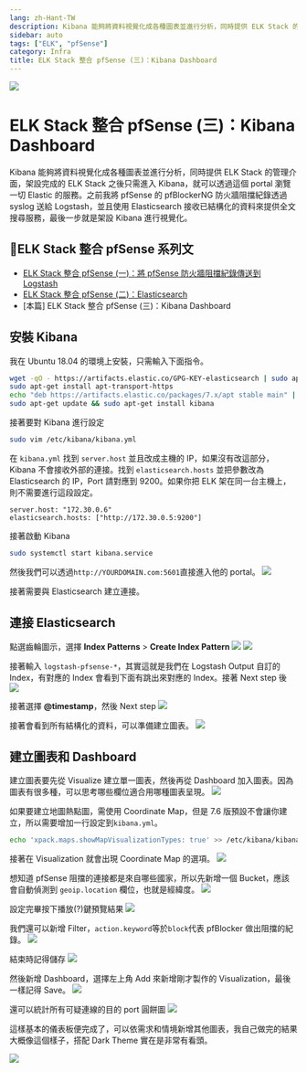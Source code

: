 ```yaml
---
lang: zh-Hant-TW
description: Kibana 能夠將資料視覺化成各種圖表並進行分析，同時提供 ELK Stack 的管理介面，架設完成的 ELK Stack 之後只需進入 Kibana，就可以透過這個 portal 瀏覽一切 Elastic 的服務。之前我將 pfSense 的 pfBlockerNG 防火牆阻擋紀錄透過 syslog 送給 Logstash，並且使用 Elasticsearch 接收已結構化的資料來提供全文搜尋服務，最後一步就是架設 Kibana 進行視覺化。
sidebar: auto
tags: ["ELK", "pfSense"]
category: Infra
title: ELK Stack 整合 pfSense (三)：Kibana Dashboard
---
```

![](/images/infra/monitoring-pfsense-via-kibana.png)

# ELK Stack 整合 pfSense (三)：Kibana Dashboard
<PageEdit/>
<div><TagLinks/></div>

Kibana 能夠將資料視覺化成各種圖表並進行分析，同時提供 ELK Stack 的管理介面，架設完成的 ELK Stack 之後只需進入 Kibana，就可以透過這個 portal 瀏覽一切 Elastic 的服務。之前我將 pfSense 的 pfBlockerNG 防火牆阻擋紀錄透過 syslog 送給 Logstash，並且使用 Elasticsearch 接收已結構化的資料來提供全文搜尋服務，最後一步就是架設 Kibana 進行視覺化。

## ELK Stack 整合 pfSense 系列文
- [ELK Stack 整合 pfSense (一)：將 pfSense 防火牆阻擋紀錄傳送到 Logstash](/posts/infra/sending-logs-from-pfsense-2-logstash.html)
- [ELK Stack 整合 pfSense (二)：Elasticsearch](/posts/infra/elasticsearch-receives-data-from-logstash)
- [本篇] ELK Stack 整合 pfSense (三)：Kibana Dashboard

## 安裝 Kibana
我在 Ubuntu 18.04 的環境上安裝，只需輸入下面指令。
```bash
wget -qO - https://artifacts.elastic.co/GPG-KEY-elasticsearch | sudo apt-key add -
sudo apt-get install apt-transport-https
echo "deb https://artifacts.elastic.co/packages/7.x/apt stable main" | sudo tee -a /etc/apt/sources.list.d/elastic-7.x.list
sudo apt-get update && sudo apt-get install kibana
```

接著要對 Kibana 進行設定
```bash
sudo vim /etc/kibana/kibana.yml
```
在 `kibana.yml` 找到 `server.host` 並且改成主機的 IP，如果沒有改這部分，Kibana 不會接收外部的連接。找到 `elasticsearch.hosts` 並把參數改為 Elasticsearch 的 IP，Port 請對應到 9200。如果你把 ELK 架在同一台主機上，則不需要進行這段設定。
```
server.host: "172.30.0.6"
elasticsearch.hosts: ["http://172.30.0.5:9200"]
```

接著啟動 Kibana
```bash
sudo systemctl start kibana.service
```

然後我們可以透過`http://YOURDOMAIN.com:5601`直接進入他的 portal。
![](https://i.imgur.com/vn67CeJ.png)

接著需要與 Elasticsearch 建立連接。

## 連接 Elasticsearch
點選齒輪圖示，選擇 **Index Patterns** > **Create Index Pattern**
![](https://i.imgur.com/z9gE53u.png)
![](https://i.imgur.com/VYqBDQg.png)

接著輸入 `logstash-pfsense-*`，其實這就是我們在 Logstash Output 自訂的 Index，有對應的 Index 會看到下面有跳出來對應的 Index。接著 Next step 後
![](https://i.imgur.com/OKM12LY.png)

接著選擇 **@timestamp**，然後 Next step
![](https://i.imgur.com/R0ShhBG.png)

接著會看到所有結構化的資料，可以準備建立圖表。
![](https://i.imgur.com/IGxHLwU.png)

## 建立圖表和 Dashboard

建立圖表要先從 Visualize 建立單一圖表，然後再從 Dashboard 加入圖表。因為圖表有很多種，可以思考哪些欄位適合用哪種圖表呈現。
![](https://i.imgur.com/GXMM8KM.png)

如果要建立地圖熱點圖，需使用 Coordinate Map，但是 7.6 版預設不會讓你建立，所以需要增加一行設定到`kibana.yml`。

```bash
echo 'xpack.maps.showMapVisualizationTypes: true' >> /etc/kibana/kibana.yml
```

接著在 Visualization 就會出現 Coordinate Map 的選項。
![](https://i.imgur.com/hpXBNX5.png)

想知道 pfSense 阻擋的連接都是來自哪些國家，所以先新增一個 Bucket，應該會自動偵測到 `geoip.location` 欄位，也就是經緯度。
![](https://i.imgur.com/JUWEdww.png)

設定完畢按下播放(?)鍵預覽結果
![](https://i.imgur.com/DrOrjEB.png)

我們還可以新增 Filter，`action.keyword`等於`block`代表 pfBlocker 做出阻擋的紀錄。
![](https://i.imgur.com/ewYpmZA.png)

結束時記得儲存
![](https://i.imgur.com/s3IAyrA.png)

然後新增 Dashboard，選擇左上角 Add 來新增剛才製作的 Visualization，最後一樣記得 Save。
![](https://i.imgur.com/v6IhQep.png)

還可以統計所有可疑連線的目的 port 圓餅圖
![](https://i.imgur.com/tK69XeD.png)

這樣基本的儀表板便完成了，可以依需求和情境新增其他圖表，我自己做完的結果大概像這個樣子，搭配 Dark Theme 實在是非常有看頭。

![](https://i.imgur.com/raKrlRU.png)


<Disqus/>
